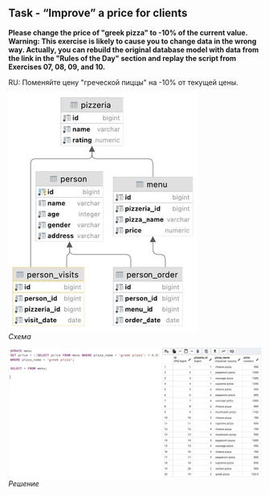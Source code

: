 ## Task - “Improve” a price for clients

**Please change the price of "greek pizza" to -10% of the current value.
Warning: This exercise is likely to cause you to change data in the wrong way. Actually, you can rebuild the original database model with data from the link in the "Rules of the Day" section and replay the script from Exercises 07, 08, 09, and 10.**

RU: Поменяйте цену "греческой пиццы" на -10% от текущей цены.

![Screenshot](../screenshots/scheme.jpg "Схема")\
*Схема*

![Screenshot](../screenshots/ex11.jpg "Решение")\
*Решение*
